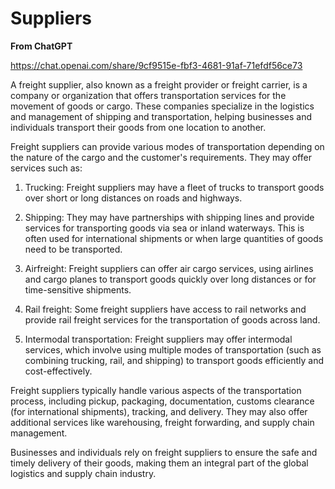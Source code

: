 # Suppliers

**From ChatGPT**

https://chat.openai.com/share/9cf9515e-fbf3-4681-91af-71efdf56ce73

A freight supplier, also known as a freight provider or freight carrier, is a company or organization that offers transportation services for the movement of goods or cargo. These companies specialize in the logistics and management of shipping and transportation, helping businesses and individuals transport their goods from one location to another.

Freight suppliers can provide various modes of transportation depending on the nature of the cargo and the customer's requirements. They may offer services such as:

1. Trucking: Freight suppliers may have a fleet of trucks to transport goods over short or long distances on roads and highways.

2. Shipping: They may have partnerships with shipping lines and provide services for transporting goods via sea or inland waterways. This is often used for international shipments or when large quantities of goods need to be transported.

3. Airfreight: Freight suppliers can offer air cargo services, using airlines and cargo planes to transport goods quickly over long distances or for time-sensitive shipments.

4. Rail freight: Some freight suppliers have access to rail networks and provide rail freight services for the transportation of goods across land.

5. Intermodal transportation: Freight suppliers may offer intermodal services, which involve using multiple modes of transportation (such as combining trucking, rail, and shipping) to transport goods efficiently and cost-effectively.

Freight suppliers typically handle various aspects of the transportation process, including pickup, packaging, documentation, customs clearance (for international shipments), tracking, and delivery. They may also offer additional services like warehousing, freight forwarding, and supply chain management.

Businesses and individuals rely on freight suppliers to ensure the safe and timely delivery of their goods, making them an integral part of the global logistics and supply chain industry.
